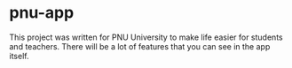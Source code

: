# pnu-app
This project was written for PNU University to make life easier for students and teachers. There will be a lot of features that you can see in the app itself.
